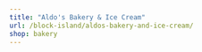 ```yaml
---
title: "Aldo's Bakery & Ice Cream"
url: /block-island/aldos-bakery-and-ice-cream/
shop: bakery
---
```

